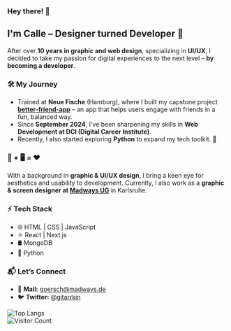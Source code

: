 ### Hey there! 👋  

## I'm Calle – Designer turned Developer 🚀  

After over **10 years in graphic and web design**, specializing in **UI/UX**, I decided to take my passion for digital experiences to the next level – **by becoming a developer**.  

### 🛠️ My Journey  
- Trained at **Neue Fische** (Hamburg), where I built my capstone project **[better-friend-app](https://capstone-project-seven-rho.vercel.app/)** – an app that helps users engage with friends in a fun, balanced way.  
- Since **September 2024**, I’ve been sharpening my skills in **Web Development at DCI (Digital Career Institute)**.  
- Recently, I also started exploring **Python** to expand my tech toolkit. 🐍  

### 🎨 + 🖥️ = ❤️  
With a background in **graphic & UI/UX design**, I bring a keen eye for aesthetics and usability to development. Currently, I also work as a **graphic & screen designer at [Madways UG](https://www.madways.de/)** in Karlsruhe.

### ⚡ Tech Stack  
- 🌐 HTML | CSS | JavaScript  
- ⚛️ React | Next.js  
- 🛢️ MongoDB  
- 🐍 Python  

### 📬 Let’s Connect  
- 📧 **Mail:** goersch@madways.de  
- 🐦 **Twitter:** [@gitarrkin](https://twitter.com/gitarrkin)  

![Top Langs](https://github-readme-stats.vercel.app/api/top-langs/?username=cmgoersch&layout=compact)  
![Visitor Count](https://profile-counter.glitch.me/cmgoersch/count.svg)  


